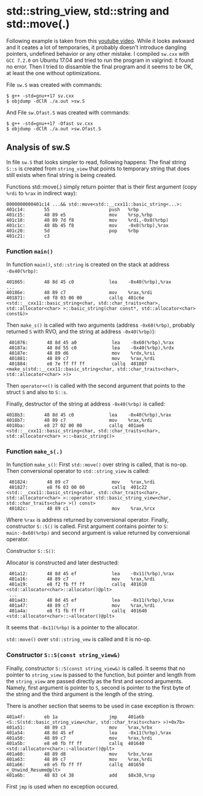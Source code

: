 std::string_view, std::string and std::move(.)
=============

Following example is taken from this [youtube video](https://youtu.be/nnY4e4faNp0?t=48m42s). While it looks awkward and it ceates a lot of temporaries, it probably doesn't introduce dangling pointers, undefined behavior or any other mistake. I compiled `sw.cxx` with `GCC 7.2.0` on Ubuntu 17.04 and tried to run the program in valgrind: it found no error. Then I tried to dissamble the final program and it seems to be OK, at least the one without optimizations.

File `sw.S` was created with commands:

	$ g++ -std=gnu++17 sv.cxx
	$ objdump -dClR ./a.out >sw.S
	
And File `sw.Ofast.S` was created with commands:

	$ g++ -std=gnu++17 -Ofast sv.cxx
	$ objdump -dClR ./a.out >sw.Ofast.S

Analysis of sw.S
-------

In file `sw.S` that looks simpler to read, following happens:
The final string `S::s` is created from `string_view` that points to temporary string that does still exists when final string is being created.

Functions std::move(.) simply return pointer that is their first argument (copy `%rdi` to `%rax` in indirect way):

    0000000000401c14 ...&& std::move<std::__cxx11::basic_string<...>:
    401c14:       55                      push   %rbp
    401c15:       48 89 e5                mov    %rsp,%rbp
    401c18:       48 89 7d f8             mov    %rdi,-0x8(%rbp)
    401c1c:       48 8b 45 f8             mov    -0x8(%rbp),%rax
    401c20:       5d                      pop    %rbp
    401c21:       c3
    

### Function `main()`
    
In function `main()`, `std::string` is created on the stack at address `-0x40(%rbp)`:

    401865:       48 8d 45 c0             lea    -0x40(%rbp),%rax
    ...
    40186e:       48 89 c7                mov    %rax,%rdi
    401871:       e8 f8 03 00 00          callq  401c6e <std::__cxx11::basic_string<char, std::char_traits<char>, std::allocator<char> >::basic_string(char const*, std::allocator<char> const&)>
    
Then `make_s()` is called with two arguments (address `-0x60(%rbp)`, probably returned `S` with RVO, and the string at address `-0x40(%rbp)`):

     401876:       48 8d 45 a0             lea    -0x60(%rbp),%rax
     40187a:       48 8d 55 c0             lea    -0x40(%rbp),%rdx
     40187e:       48 89 d6                mov    %rdx,%rsi
     401881:       48 89 c7                mov    %rax,%rdi
     401884:       e8 7e ff ff ff          callq  401807 <make_s(std::__cxx11::basic_string<char, std::char_traits<char>, std::allocator<char> >)>
     
Then `operator<<()` is called with the second argument that points to the struct `S` and also to `S::s`.

Finally, destructor of the string at address `-0x40(%rbp)` is called:

    4018b3:       48 8d 45 c0             lea    -0x40(%rbp),%rax
    4018b7:       48 89 c7                mov    %rax,%rdi
    4018ba:       e8 27 02 00 00          callq  401ae6 <std::__cxx11::basic_string<char, std::char_traits<char>, std::allocator<char> >::~basic_string()>
    
### Function `make_s(.)`
    
In function `make_s()`:
First `std::move()` over string is called, that is no-op. Then conversional operator to `std::string_view` is called:

     401824:       48 89 c7                mov    %rax,%rdi
     401827:       e8 f6 03 00 00          callq  401c22 <std::__cxx11::basic_string<char, std::char_traits<char>, std::allocator<char> >::operator std::basic_string_view<char, std::char_traits<char> >() const>
     40182c:       48 89 c1                mov    %rax,%rcx
     
Where `%rax` is address returned by conversional operator. Finally, constructor `S::S()` is called. First argument contains pointer to `S`: `main:-0x60(%rbp)` and second argument is value returned by conversional operator.

Constructor `S::S()`:

Allocator is constructed and later destructed:

     401a12:       48 8d 45 ef             lea    -0x11(%rbp),%rax
     401a16:       48 89 c7                mov    %rax,%rdi
     401a19:       e8 f2 fb ff ff          callq  401610 <std::allocator<char>::allocator()@plt>
     ...
     401a43:       48 8d 45 ef             lea    -0x11(%rbp),%rax
     401a47:       48 89 c7                mov    %rax,%rdi
     401a4a:       e8 f1 fb ff ff          callq  401640 <std::allocator<char>::~allocator()@plt>
      
It seems that `-0x11(%rbp)` is a pointer to the allocator.

`std::move()` over `std::string_vew` is called and it is no-op.

### Constructor `S::S(const string_view&)`

Finally, constructor `S::S(const string_view&)` is called. It seems that no pointer to `string_view` is passed to the function, but pointer and length from the `string_view` are passed directly as the first and second arguments. Namely, first argument is pointer to `S`, second is pointer to the first byte of the string and the third argument is the length of the string.

There is another section that seems to be used in case exception is thrown:

    401a4f:       eb 1a                   jmp    401a6b <S::S(std::basic_string_view<char, std::char_traits<char> >)+0x7b>
    401a51:       48 89 c3                mov    %rax,%rbx
    401a54:       48 8d 45 ef             lea    -0x11(%rbp),%rax
    401a58:       48 89 c7                mov    %rax,%rdi
    401a5b:       e8 e0 fb ff ff          callq  401640 <std::allocator<char>::~allocator()@plt>
    401a60:       48 89 d8                mov    %rbx,%rax
    401a63:       48 89 c7                mov    %rax,%rdi
    401a66:       e8 e5 fb ff ff          callq  401650 <_Unwind_Resume@plt>
    401a6b:       48 83 c4 38             add    $0x38,%rsp
    
First `jmp` is used when no exception occured.